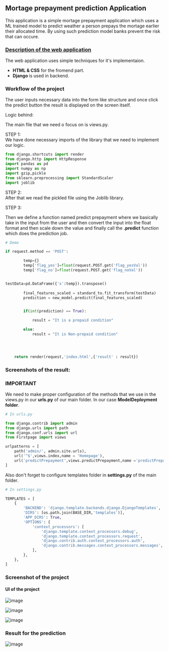 ## <b>Mortage prepayment prediction Application</b>

This application is a simple mortage prepayment application which uses a ML trained model to predict weather a person prepays the mortage earlier their allocated time. By using such prediction model banks prevent the risk that can occure.

### <u> Description of the web application </u>
The web application uses simple techniques for it's implementaion.

* <b> HTML & CSS</b> for the fromend part.
* <b> Django </b> is used in backend.


### Workflow of the project

The user inputs necessary data into the form like structure and once click the predict button the result is displayed on the screen itself. 

Logic behind:

The main file that we need o focus on is views.py. 

STEP 1:  
We have done necessary imports of the library that we need to implement our logic.

```python
from django.shortcuts import render
from django.http import HttpResponse
import pandas as pd
import numpy as np
import gzip,pickle
from sklearn.preprocessing import StandardScaler
import joblib
```


STEP 2:  
After that we read the pickled file using the Joblib library.

STEP 3:

Then we define a function named predict prepayment where we basically take in the input from the user and then convert the input into the float format and then scale down the value and finally call the <b>.predict</b>  function which does the prediction job.


```python
# Demo

if request.method == 'POST':

        temp={}
        temp['flag_yes']=float(request.POST.get('flag_yesVal'))
        temp['flag_no']=float(request.POST.get('flag_noVal'))
```

```python

testData=pd.DataFrame({'x':temp}).transpose()
        
        final_features_scaled = standard_to.fit_transform(testData)
        prediction = new_model.predict(final_features_scaled)


        if(int(prediction) == True):

            result = "It is a prepaid condition"

        else:
            result = "It is Non-prepaid condition"


        

    return render(request,'index.html',{'result' : result})


```
### <b> Screenshots of the result:</b>







### <b> IMPORTANT</b>

We need to make proper configuration of the methods that we use in the views.py in our <b>urls.py</b> of our main folder. In our case <b>ModelDeployment folder</b>.

```python
# In urls.py

from django.contrib import admin
from django.urls import path
from django.conf.urls import url
from Firstpage import views

urlpatterns = [
    path('admin/', admin.site.urls),
    url('^$',views.index,name = 'Homepage'),
    url('predictPrepayment',views.predictPrepayment,name ='predictPrepayment'),
]

```

Also don't forget to configure templates folder in <b>settings.py</b> of the main folder.


```python
# In settings.py

TEMPLATES = [
    {
        'BACKEND': 'django.template.backends.django.DjangoTemplates',
        'DIRS': [os.path.join(BASE_DIR,'templates')],
        'APP_DIRS': True,
        'OPTIONS': {
            'context_processors': [
                'django.template.context_processors.debug',
                'django.template.context_processors.request',
                'django.contrib.auth.context_processors.auth',
                'django.contrib.messages.context_processors.messages',
            ],
        },
    },
]

```

### Screenshot of the project

#### UI of the project

![image](https://user-images.githubusercontent.com/57294017/152632487-700ded30-d8a4-4fbb-970a-621e81188562.png)


![image](https://user-images.githubusercontent.com/57294017/152632519-f5a1abcb-148a-4d1b-b7d9-dce301012c51.png)

![image](https://user-images.githubusercontent.com/57294017/152632529-c4696a71-0b27-4188-97f0-6fb675cce0d5.png)


### Result for the prediction

![image](https://user-images.githubusercontent.com/57294017/152632650-bc9f5520-23d1-4b6a-8912-0e2d7c930562.png)




